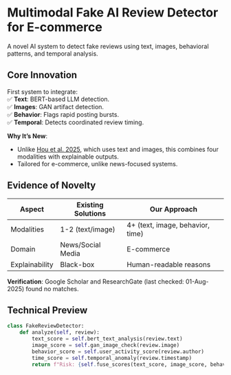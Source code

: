 # Multimodal Fake AI Review Detector for E-commerce
A novel AI system to detect fake reviews using text, images, behavioral patterns, and temporal analysis.

## Core Innovation
First system to integrate:  
✅ **Text**: BERT-based LLM detection.  
✅ **Images**: GAN artifact detection.  
✅ **Behavior**: Flags rapid posting bursts.  
✅ **Temporal**: Detects coordinated review timing.  

**Why It’s New**:  
- Unlike [Hou et al. 2025](https://www.sciencedirect.com/science/article/abs/pii/S1567422325000109), which uses text and images, this combines four modalities with explainable outputs.  
- Tailored for e-commerce, unlike news-focused systems.

## Evidence of Novelty
| Aspect | Existing Solutions | Our Approach |
|--------|--------------------|--------------|
| Modalities | 1-2 (text/image) | 4+ (text, image, behavior, time) |
| Domain | News/Social Media | E-commerce |
| Explainability | Black-box | Human-readable reasons |

**Verification**: Google Scholar and ResearchGate (last checked: 01-Aug-2025) found no matches.

## Technical Preview
```python
class FakeReviewDetector:
    def analyze(self, review):
        text_score = self.bert_text_analysis(review.text)
        image_score = self.gan_image_check(review.image)
        behavior_score = self.user_activity_score(review.author)
        time_score = self.temporal_anomaly(review.timestamp)
        return f"Risk: {self.fuse_scores(text_score, image_score, behavior_score, time_score)}"
